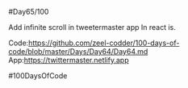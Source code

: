 #Day65/100

Add infinite scroll in tweetermaster app In react is.

Code:https://github.com/zeel-codder/100-days-of-code/blob/master/Days/Day64/Day64.md
App:https://twittermaster.netlify.app

#100DaysOfCode
